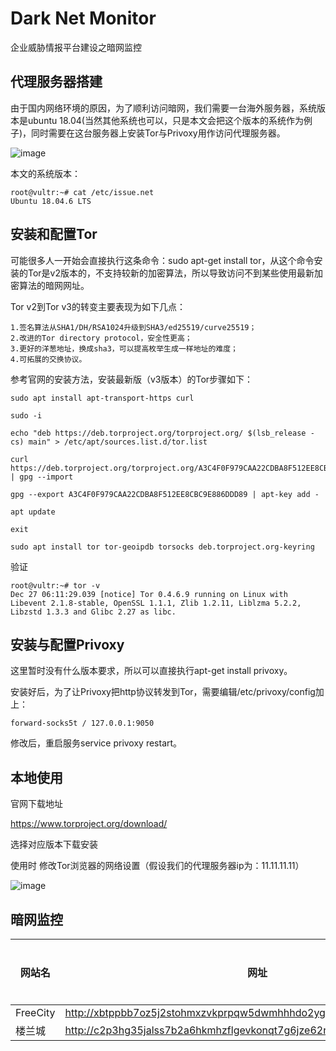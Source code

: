 #  Dark Net Monitor

企业威胁情报平台建设之暗网监控

## 代理服务器搭建

由于国内网络环境的原因，为了顺利访问暗网，我们需要一台海外服务器，系统版本是ubuntu 18.04(当然其他系统也可以，只是本文会把这个版本的系统作为例子)，同时需要在这台服务器上安装Tor与Privoxy用作访问代理服务器。 

![image](https://user-images.githubusercontent.com/75350727/147442743-7703bbb0-76e4-42fc-ba25-5ee00ee0f0d1.png)


本文的系统版本：
```
root@vultr:~# cat /etc/issue.net
Ubuntu 18.04.6 LTS
```

## 安装和配置Tor

可能很多人一开始会直接执行这条命令：sudo apt-get install tor，从这个命令安装的Tor是v2版本的，不支持较新的加密算法，所以导致访问不到某些使用最新加密算法的暗网网址。 

Tor v2到Tor v3的转变主要表现为如下几点： 

    1.签名算法从SHA1/DH/RSA1024升级到SHA3/ed25519/curve25519；
    2.改进的Tor directory protocol，安全性更高；
    3.更好的洋葱地址，换成sha3，可以提高枚举生成一样地址的难度；
    4.可拓展的交换协议。

参考官网的安装方法，安装最新版（v3版本）的Tor步骤如下：

```
sudo apt install apt-transport-https curl

sudo -i

echo "deb https://deb.torproject.org/torproject.org/ $(lsb_release -cs) main" > /etc/apt/sources.list.d/tor.list

curl https://deb.torproject.org/torproject.org/A3C4F0F979CAA22CDBA8F512EE8CBC9E886DDD89.asc | gpg --import

gpg --export A3C4F0F979CAA22CDBA8F512EE8CBC9E886DDD89 | apt-key add -

apt update

exit

sudo apt install tor tor-geoipdb torsocks deb.torproject.org-keyring
```

验证
```
root@vultr:~# tor -v
Dec 27 06:11:29.039 [notice] Tor 0.4.6.9 running on Linux with Libevent 2.1.8-stable, OpenSSL 1.1.1, Zlib 1.2.11, Liblzma 5.2.2, Libzstd 1.3.3 and Glibc 2.27 as libc.
```

## 安装与配置Privoxy

这里暂时没有什么版本要求，所以可以直接执行apt-get install privoxy。 

安装好后，为了让Privoxy把http协议转发到Tor，需要编辑/etc/privoxy/config加上：
```
forward-socks5t / 127.0.0.1:9050
```
修改后，重启服务service privoxy restart。

## 本地使用

官网下载地址

https://www.torproject.org/download/

选择对应版本下载安装

使用时 修改Tor浏览器的网络设置（假设我们的代理服务器ip为：11.11.11.11）

![image](https://user-images.githubusercontent.com/75350727/147444420-8d93a98d-a464-4148-b9e9-622ab9200d67.png)

## 暗网监控

| 网站名 | 网址 | 监控结果 |
|  ----  | ----  | ----  | 
|FreeCity | http://xbtppbb7oz5j2stohmxzvkprpqw5dwmhhhdo2ygv6c7cs4u46ysufjyd.onion| |
| 楼兰城 | http://c2p3hg35jalss7b2a6hkmhzflgevkonqt7g6jze62ro2g4h4wmzwobid.onion/ | |
